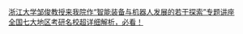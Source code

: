   
[浙江大学邹俊教授来我院作“智能装备与机器人发展的若干探索”专题讲座](http://www.dianyue.me/archives/702/1hns3myzkk5cyxi4/)  
[全国七大地区考研名校超详细解析，必看！](http://www.dianyue.me/archives/302/sa13557btnnak2tb/)